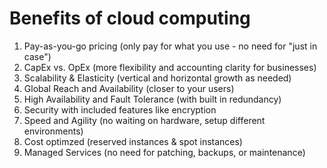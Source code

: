 # Benefits of cloud computing

1. Pay-as-you-go pricing (only pay for what you use - no need for "just in case")
2. CapEx vs. OpEx (more flexibility and accounting clarity for businesses)
3. Scalability & Elasticity (vertical and horizontal growth as needed)
4. Global Reach and Availability (closer to your users)
5. High Availability and Fault Tolerance (with built in redundancy)
6. Security with included features like encryption
7. Speed and Agility (no waiting on hardware, setup different environments)
8. Cost optimzed (reserved instances & spot instances)
9. Managed Services (no need for patching, backups, or maintenance)
